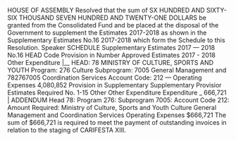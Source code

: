 HOUSE OF ASSEMBLY
Resolved that the sum of SX HUNDRED AND SIXTY-SIX THOUSAND SEVEN HUNDRED AND TWENTY-ONE DOLLARS be granted from the Consolidated Fund and be placed at the disposal of the Government to supplement the Estimates 2017-2018 as shown in the Supplementary Estimates No.16 2017-2018 which form the Schedule to this Resolution.
Speaker
SCHEDULE
Supplementary Estimates 2017 — 2018 No.16
HEAD Code Provision in Number Approved Estimates 2017 - 2018 Other Expenditure |__ HEAD: 78 MINISTRY OF CULTURE, SPORTS AND YOUTH Program: 276 Culture Subprogram: 7005 General Management and 782767005 Coordination Services Account Code: 212 — Operating Expenses 4,080,852
Provision in Supplementary Supplementary Provisior Estimates Required No. 1-15
Other Other Expenditure Expenditure _
666,721
|
ADDENDUM
Head 78: Program 276: Subprogram 7005: Account Code 212: Amount Required: Ministry of Culture, Sports and Youth Culture General Management and Coordination Services Operating Expenses $666,721
The sum of $666,721 is required to meet the payment of outstanding invoices in relation to the staging of CARIFESTA XIII.
